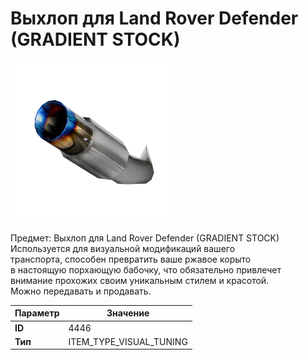 # Выхлоп для Land Rover Defender (GRADIENT STOCK)

![Item Image](../img/4446.webp?raw=true)

Предмет: Выхлоп для Land Rover Defender (GRADIENT STOCK)<br>Используется для визуальной модификаций вашего<br>транспорта, способен превратить ваше ржавое корыто<br>в настоящую порхающую бабочку, что обязательно привлечет<br>внимание прохожих своим уникальным стилем и красотой.<br>Можно передавать и продавать.


| Параметр | Значение |
|----------|----------|
| **ID** | 4446 |
| **Тип** | ITEM_TYPE_VISUAL_TUNING |

